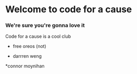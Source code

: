 # Welcome to code for a cause

### We're sure you're gonna love it

Code for a cause is a cool club

* free oreos (not)

* darrren weng

*connor moynihan